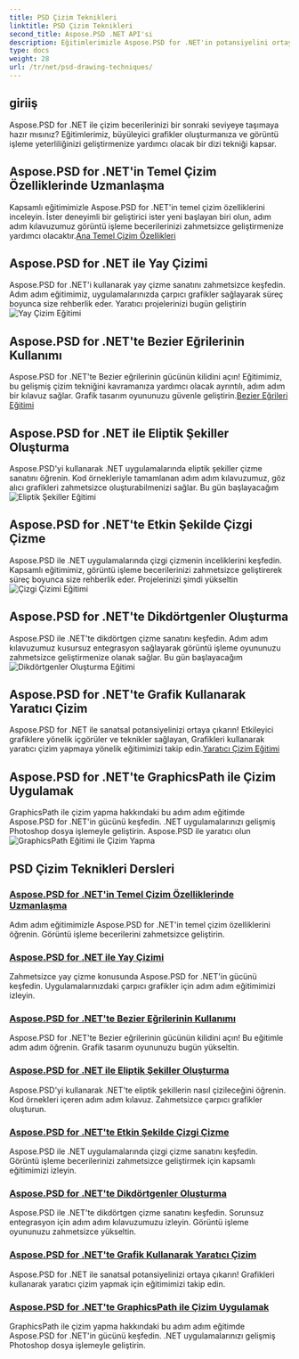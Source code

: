 ```yaml
---
title: PSD Çizim Teknikleri
linktitle: PSD Çizim Teknikleri
second_title: Aspose.PSD .NET API'si
description: Eğitimlerimizle Aspose.PSD for .NET'in potansiyelini ortaya çıkarın! Temel çizim özelliklerinde ustalaşın, çarpıcı grafikler oluşturun ve görüntü işleme becerilerinizi geliştirin.
type: docs
weight: 28
url: /tr/net/psd-drawing-techniques/
---
```


## giriiş

Aspose.PSD for .NET ile çizim becerilerinizi bir sonraki seviyeye taşımaya hazır mısınız? Eğitimlerimiz, büyüleyici grafikler oluşturmanıza ve görüntü işleme yeterliliğinizi geliştirmenize yardımcı olacak bir dizi tekniği kapsar.

## Aspose.PSD for .NET'in Temel Çizim Özelliklerinde Uzmanlaşma

 Kapsamlı eğitimimizle Aspose.PSD for .NET'in temel çizim özelliklerini inceleyin. İster deneyimli bir geliştirici ister yeni başlayan biri olun, adım adım kılavuzumuz görüntü işleme becerilerinizi zahmetsizce geliştirmenize yardımcı olacaktır.[Ana Temel Çizim Özellikleri](./mastering-core-drawing-features/)

## Aspose.PSD for .NET ile Yay Çizimi

 Aspose.PSD for .NET'i kullanarak yay çizme sanatını zahmetsizce keşfedin. Adım adım eğitimimiz, uygulamalarınızda çarpıcı grafikler sağlayarak süreç boyunca size rehberlik eder. Yaratıcı projelerinizi bugün geliştirin![Yay Çizim Eğitimi](./drawing-arcs/)

## Aspose.PSD for .NET'te Bezier Eğrilerinin Kullanımı

 Aspose.PSD for .NET'te Bezier eğrilerinin gücünün kilidini açın! Eğitimimiz, bu gelişmiş çizim tekniğini kavramanıza yardımcı olacak ayrıntılı, adım adım bir kılavuz sağlar. Grafik tasarım oyununuzu güvenle geliştirin.[Bezier Eğrileri Eğitimi](./utilizing-bezier-curves/)

## Aspose.PSD for .NET ile Eliptik Şekiller Oluşturma

 Aspose.PSD'yi kullanarak .NET uygulamalarında eliptik şekiller çizme sanatını öğrenin. Kod örnekleriyle tamamlanan adım adım kılavuzumuz, göz alıcı grafikleri zahmetsizce oluşturabilmenizi sağlar. Bu gün başlayacağım![Eliptik Şekiller Eğitimi](./creating-elliptical-shapes/)

## Aspose.PSD for .NET'te Etkin Şekilde Çizgi Çizme

 Aspose.PSD ile .NET uygulamalarında çizgi çizmenin inceliklerini keşfedin. Kapsamlı eğitimimiz, görüntü işleme becerilerinizi zahmetsizce geliştirerek süreç boyunca size rehberlik eder. Projelerinizi şimdi yükseltin![Çizgi Çizimi Eğitimi](./drawing-lines-effectively/)

## Aspose.PSD for .NET'te Dikdörtgenler Oluşturma

Aspose.PSD ile .NET'te dikdörtgen çizme sanatını keşfedin. Adım adım kılavuzumuz kusursuz entegrasyon sağlayarak görüntü işleme oyununuzu zahmetsizce geliştirmenize olanak sağlar. Bu gün başlayacağım![Dikdörtgenler Oluşturma Eğitimi](./constructing-rectangles/)

## Aspose.PSD for .NET'te Grafik Kullanarak Yaratıcı Çizim

 Aspose.PSD for .NET ile sanatsal potansiyelinizi ortaya çıkarın! Etkileyici grafiklere yönelik içgörüler ve teknikler sağlayan, Grafikleri kullanarak yaratıcı çizim yapmaya yönelik eğitimimizi takip edin.[Yaratıcı Çizim Eğitimi](./creative-drawing-using-graphics/)

## Aspose.PSD for .NET'te GraphicsPath ile Çizim Uygulamak

 GraphicsPath ile çizim yapma hakkındaki bu adım adım eğitimde Aspose.PSD for .NET'in gücünü keşfedin. .NET uygulamalarınızı gelişmiş Photoshop dosya işlemeyle geliştirin. Aspose.PSD ile yaratıcı olun![GraphicsPath Eğitimi ile Çizim Yapma](./implementing-drawing-with-graphicspath/)

## PSD Çizim Teknikleri Dersleri
### [Aspose.PSD for .NET'in Temel Çizim Özelliklerinde Uzmanlaşma](./mastering-core-drawing-features/)
Adım adım eğitimimizle Aspose.PSD for .NET'in temel çizim özelliklerini öğrenin. Görüntü işleme becerilerini zahmetsizce geliştirin.
### [Aspose.PSD for .NET ile Yay Çizimi](./drawing-arcs/)
Zahmetsizce yay çizme konusunda Aspose.PSD for .NET'in gücünü keşfedin. Uygulamalarınızdaki çarpıcı grafikler için adım adım eğitimimizi izleyin.
### [Aspose.PSD for .NET'te Bezier Eğrilerinin Kullanımı](./utilizing-bezier-curves/)
Aspose.PSD for .NET'te Bezier eğrilerinin gücünün kilidini açın! Bu eğitimle adım adım öğrenin. Grafik tasarım oyununuzu bugün yükseltin.
### [Aspose.PSD for .NET ile Eliptik Şekiller Oluşturma](./creating-elliptical-shapes/)
Aspose.PSD'yi kullanarak .NET'te eliptik şekillerin nasıl çizileceğini öğrenin. Kod örnekleri içeren adım adım kılavuz. Zahmetsizce çarpıcı grafikler oluşturun.
### [Aspose.PSD for .NET'te Etkin Şekilde Çizgi Çizme](./drawing-lines-effectively/)
Aspose.PSD ile .NET uygulamalarında çizgi çizme sanatını keşfedin. Görüntü işleme becerilerinizi zahmetsizce geliştirmek için kapsamlı eğitimimizi izleyin.
### [Aspose.PSD for .NET'te Dikdörtgenler Oluşturma](./constructing-rectangles/)
Aspose.PSD ile .NET'te dikdörtgen çizme sanatını keşfedin. Sorunsuz entegrasyon için adım adım kılavuzumuzu izleyin. Görüntü işleme oyununuzu zahmetsizce yükseltin.
### [Aspose.PSD for .NET'te Grafik Kullanarak Yaratıcı Çizim](./creative-drawing-using-graphics/)
Aspose.PSD for .NET ile sanatsal potansiyelinizi ortaya çıkarın! Grafikleri kullanarak yaratıcı çizim yapmak için eğitimimizi takip edin.
### [Aspose.PSD for .NET'te GraphicsPath ile Çizim Uygulamak](./implementing-drawing-with-graphicspath/)
GraphicsPath ile çizim yapma hakkındaki bu adım adım eğitimde Aspose.PSD for .NET'in gücünü keşfedin. .NET uygulamalarınızı gelişmiş Photoshop dosya işlemeyle geliştirin.